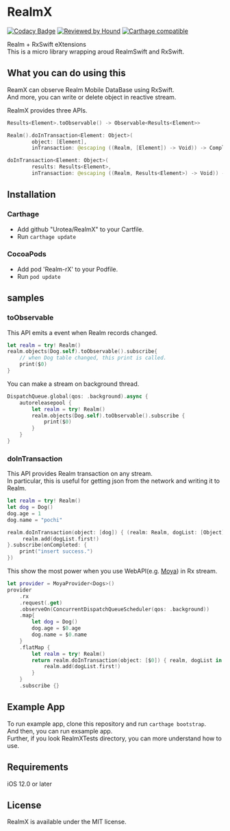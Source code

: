 # RealmX

[![Codacy Badge](https://api.codacy.com/project/badge/Grade/9b98b4b55ac04eaead8b966abbeab924)](https://app.codacy.com/app/Urotea/RealmX?utm_source=github.com&utm_medium=referral&utm_content=Urotea/RealmX&utm_campaign=Badge_Grade_Dashboard)
[![Reviewed by Hound](https://img.shields.io/badge/Reviewed_by-Hound-8E64B0.svg)](https://houndci.com)
[![Carthage compatible](https://img.shields.io/badge/Carthage-compatible-4BC51D.svg?style=flat)](https://github.com/Carthage/Carthage)

Realm + RxSwift eXtensions  
This is a micro library wrapping aroud RealmSwift and RxSwift.

## What you can do using this

ReamX can observe Realm Mobile DataBase using RxSwift.  
And more, you can write or delete object in reactive stream.  

RealmX provides three APIs.

```swift
Results<Element>.toObservable() -> Observable<Results<Element>>
```

```swift
Realm().doInTransaction<Element: Object>(
        object: [Element],
        inTransaction: @escaping ((Realm, [Element]) -> Void)) -> Completable
```

```swift
doInTransaction<Element: Object>(
        results: Results<Element>,
        inTransaction: @escaping ((Realm, Results<Element>) -> Void)) -> Completable
```

## Installation

### Carthage

- Add github "Urotea/RealmX" to your Cartfile.
- Run `carthage update`

### CocoaPods

- Add pod 'Realm-rX' to your Podfile.
- Run `pod update`

## samples

### toObservable

This API emits a event when Realm records changed.

```swift
let realm = try! Realm()
realm.objects(Dog.self).toObservable().subscribe{
    // when Dog table changed, this print is called.
    print($0)
}
```

You can make a stream on background thread.

```swift
DispatchQueue.global(qos: .background).async {
    autoreleasepool {
        let realm = try! Realm()
        realm.objects(Dog.self).toObservable().subscribe {
            print($0)
        }
    }
}
```

### doInTransaction

This API provides Realm transaction on any stream.  
In particular, this is useful for getting json from the network and writing it to Realm.

```swift
let realm = try! Realm()
let dog = Dog()
dog.age = 1
dog.name = "pochi"

realm.doInTransaction(object: [dog]) { (realm: Realm, dogList: [Object]) in 
     realm.add(dogList.first!)
}.subscribe(onCompleted: {
    print("insert success.")
})
```

This show the most power when you use WebAPI(e.g. [Moya](https://github.com/Moya/Moya)) in Rx stream.

```swift
let provider = MoyaProvider<Dogs>()
provider
    .rx
    .request(.get)
    .observeOn(ConcurrentDispatchQueueScheduler(qos: .background))
    .map{
        let dog = Dog()
        dog.age = $0.age
        dog.name = $0.name
    }
    .flatMap {
        let realm = try! Realm()
        return realm.doInTransaction(object: [$0]) { realm, dogList in
            realm.add(dogList.first!)
        }
    }
    .subscribe {}
```

## Example App

To run example app, clone this repository and run `carthage bootstrap`.  
And then, you can run exsample app.  
Further, if you look RealmXTests directory, you can more understand how to use.

## Requirements
iOS 12.0 or later

## License

RealmX is available under the MIT license.
